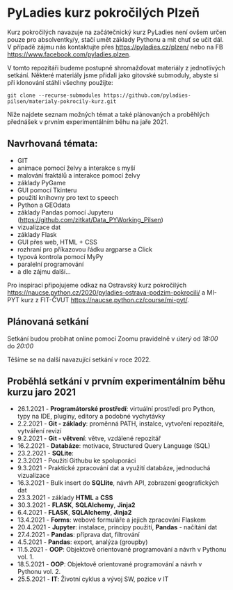 # PyLadies kurz pokročilých Plzeň

Kurz pokročilých navazuje na začátečnický kurz PyLadies není ovšem určen pouze pro absolventky/y, stačí umět základy Pythonu a mít chuť se učit dál. V případě zájmu nás kontaktujte přes https://pyladies.cz/plzen/ nebo na FB https://www.facebook.com/pyladies.plzen.

V tomto repozitáři budeme postupně shromažďovat materiály z jednotlivých setkání. Některé materiály jsme přidali jako gitovské submoduly, abyste si při klonování stáhli všechny použijte:

```
git clone --recurse-submodules https://github.com/pyladies-pilsen/materialy-pokrocily-kurz.git 
```

Níže najdete seznam možných témat a také plánovaných a proběhlých přednášek v prvním experimentálním běhu na jaře 2021.

## Navrhovaná témata:
* GIT
* animace pomocí želvy a interakce s myší
* malování fraktálů a interakce pomocí želvy
* základy PyGame
* GUI pomocí Tkinteru
* použití knihovny pro text to speech
* Python a GEOdata
* základy Pandas pomocí Jupyteru (https://github.com/zitkat/Data_PYWorking_Pilsen)
* vizualizace dat
* základy Flask
* GUI přes web, HTML + CSS
* rozhraní pro příkazovou řádku argparse a Click
* typová kontrola pomocí MyPy
* paralelní programování
* a dle zájmu další...

Pro inspiraci připojujeme odkaz na Ostravský kurz pokročilých https://naucse.python.cz/2020/pyladies-ostrava-podzim-pokrocili/ a MI-PYT kurz z FIT-ČVUT https://naucse.python.cz/course/mi-pyt/.


## Plánovaná setkání

Setkání budou probíhat online pomocí Zoomu pravidelně v *úterý* od *18:00* do *20:00*

Těšíme se na další navazující setkání v roce 2022.

## Proběhlá setkání v prvním experimentálním běhu kurzu jaro 2021

* 26.1.2021 - **Programátorské prostředí**: virtuální prostředí pro Python, typy na IDE, pluginy, editory a podobné vychytávky
* 2.2.2021 - **Git - základy**: proměnná PATH, instalce, vytvoření repozitáře, vytváření revizí
* 9.2.2021 - **Git - větvení**: větve, vzdálené repozitář
* 16.2.2021 - **Databáze**: motivace, Structured Query Language (SQL)
* 23.2.2021 - **SQLite**: 
* 2.3.2021 - Použití Githubu ke spoluporáci
* 9.3.2021 - Praktické zpracování dat a využití databáze, jednoduchá vizualizace
* 16.3.2021 - Bulk insert do **SQLlite**, návrh API, zobrazení geografických dat
* 23.3.2021 - základy **HTML** a **CSS**
* 30.3.2021 - **FLASK**, **SQLAlchemy**, **Jinja2**
* 6.4.2021 - **FLASK**, **SQLAlchemy**, **Jinja2**
* 13.4.2021 - **Forms**: webové formuláře a jejich zpracování Flaskem
* 20.4.2021 - **Jupyter**: instalace, principy použití, **Pandas** - načítání dat
* 27.4.2021 - **Pandas**: příprava dat, filtrování
* 4.5.2021 - **Pandas**: export, analýza (groupby)
* 11.5.2021 - **OOP**: Objektově orientované programování a návrh v Pythonu vol. 1.
* 18.5.2021 - **OOP**: Objektově orientované programování a návrh v Pythonu vol. 2.
* 25.5.2021 - **IT**: Životní cyklus a vývoj SW, pozice v IT

